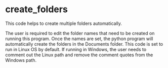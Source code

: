 # create_folders
This code helps to create multiple folders automatically.

The user is required to edit the folder names that need to be created on running this program. Once the names are set, the python program will automatically create the folders in the Documents folder. This code is set to run in Linux OS by default. If running in Windows, the user needs to comment out the Linux path and remove the comment quotes from the Windows path.
